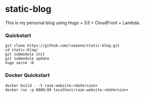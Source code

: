 # static-blog

This is my personal blog using Hugo + S3 + CloudFront + Lambda.

### Quickstart

```
git clone https://github.com/razeone/static-blog.git
cd static-blog/
git submodule init
git submodule update
hugo serve -D
```

### Docker Quickstart

```
docker build . -t raze-website:<daVersion>
docker run -p 8080:80 localhost/raze-website:<daVersion>
```